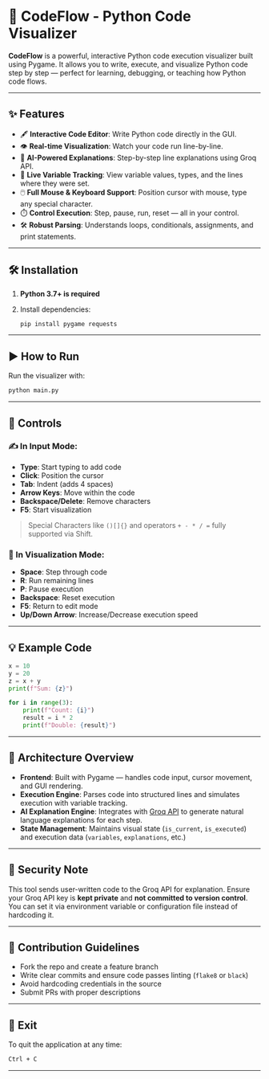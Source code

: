 

# 🚀 CodeFlow - Python Code Visualizer

**CodeFlow** is a powerful, interactive Python code execution visualizer built using Pygame. It allows you to write, execute, and visualize Python code step by step — perfect for learning, debugging, or teaching how Python code flows.

---

## ✨ Features

* 🖋️ **Interactive Code Editor**: Write Python code directly in the GUI.
* 👁️ **Real-time Visualization**: Watch your code run line-by-line.
* 🧠 **AI-Powered Explanations**: Step-by-step line explanations using Groq API.
* 🧪 **Live Variable Tracking**: View variable values, types, and the lines where they were set.
* 🖱️ **Full Mouse & Keyboard Support**: Position cursor with mouse, type any special character.
* ⏱️ **Control Execution**: Step, pause, run, reset — all in your control.
* 🛠️ **Robust Parsing**: Understands loops, conditionals, assignments, and print statements.

---

## 🛠️ Installation

1. **Python 3.7+ is required**
2. Install dependencies:

   ```bash
   pip install pygame requests
   ```

---

## ▶️ How to Run

Run the visualizer with:

```bash
python main.py
```

---

## 🧭 Controls

### ✍️ In Input Mode:

* **Type**: Start typing to add code
* **Click**: Position the cursor
* **Tab**: Indent (adds 4 spaces)
* **Arrow Keys**: Move within the code
* **Backspace/Delete**: Remove characters
* **F5**: Start visualization

> Special Characters like `()[]{}` and operators `+ - * / =` fully supported via Shift.

### 🧩 In Visualization Mode:

* **Space**: Step through code
* **R**: Run remaining lines
* **P**: Pause execution
* **Backspace**: Reset execution
* **F5**: Return to edit mode
* **Up/Down Arrow**: Increase/Decrease execution speed

---

## 💡 Example Code

```python
x = 10
y = 20
z = x + y
print(f"Sum: {z}")

for i in range(3):
    print(f"Count: {i}")
    result = i * 2
    print(f"Double: {result}")
```

---

## 🧱 Architecture Overview

* **Frontend**: Built with Pygame — handles code input, cursor movement, and GUI rendering.
* **Execution Engine**: Parses code into structured lines and simulates execution with variable tracking.
* **AI Explanation Engine**: Integrates with [Groq API](https://groq.com/) to generate natural language explanations for each step.
* **State Management**: Maintains visual state (`is_current`, `is_executed`) and execution data (`variables`, `explanations`, etc.)

---

## 🔐 Security Note

This tool sends user-written code to the Groq API for explanation. Ensure your Groq API key is **kept private** and **not committed to version control**. You can set it via environment variable or configuration file instead of hardcoding it.

---

## 🙋 Contribution Guidelines

* Fork the repo and create a feature branch
* Write clear commits and ensure code passes linting (`flake8` or `black`)
* Avoid hardcoding credentials in the source
* Submit PRs with proper descriptions

---

## 🚪 Exit

To quit the application at any time:

```bash
Ctrl + C
```

---



